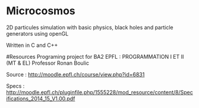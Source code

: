 # Microcosmos
2D particules simulation with basic physics, black holes and particle generators using openGL

Written in C and C++

#Resources
Programing project for BA2 EPFL : PROGRAMMATION I ET II (MT & EL)
Professor Ronan Boulic

Source : http://moodle.epfl.ch/course/view.php?id=6831

Specs : http://moodle.epfl.ch/pluginfile.php/1555228/mod_resource/content/8/Specifications_2014_15_V1.00.pdf
